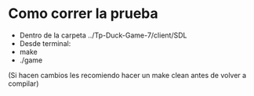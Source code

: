 # Como correr la prueba

- Dentro de la carpeta ../Tp-Duck-Game-7/client/SDL
- Desde terminal:
- make
- ./game

(Si hacen cambios les recomiendo hacer un make clean antes de volver a compilar)


